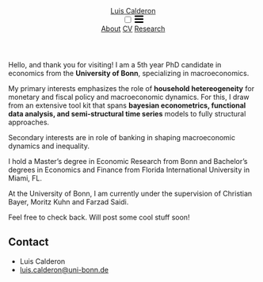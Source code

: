 <!-- <!DOCTYPE html> -->
<html lang="en"><head>
  <meta charset="utf-8">
  <meta http-equiv="X-UA-Compatible" content="IE=edge">
  <meta name="viewport" content="width=device-width, initial-scale=1"><!-- Begin Jekyll SEO tag v2.8.0 -->
<title>Luis Calderon | Write an awesome description for your new site here. You can edit this line in _config.yml. It will appear in your document head meta (for Google search results) and in your feed.xml site description.</title>
<meta name="generator" content="Jekyll v3.9.5" />
<meta property="og:title" content="Luis Calderon" />
<meta property="og:locale" content="en_US" />
<meta name="description" content="Write an awesome description for your new site here. You can edit this line in _config.yml. It will appear in your document head meta (for Google search results) and in your feed.xml site description." />
<meta property="og:description" content="Write an awesome description for your new site here. You can edit this line in _config.yml. It will appear in your document head meta (for Google search results) and in your feed.xml site description." />
<link rel="canonical" href="http://localhost:4000/" />
<meta property="og:url" content="http://localhost:4000/" />
<meta property="og:site_name" content="Luis Calderon" />
<meta property="og:type" content="website" />
<meta name="twitter:card" content="summary" />
<meta property="twitter:title" content="Luis Calderon" />
<script type="application/ld+json">
{"@context":"https://schema.org","@type":"WebSite","description":"Write an awesome description for your new site here. You can edit this line in _config.yml. It will appear in your document head meta (for Google search results) and in your feed.xml site description.","headline":"Luis Calderon","name":"Luis Calderon","url":"http://localhost:4000/"}</script>
<!-- End Jekyll SEO tag -->
<link rel="stylesheet" href="/assets/main.css"><link type="application/atom+xml" rel="alternate" href="http://localhost:4000/feed.xml" title="Luis Calderon" /></head>
<link rel="stylesheet" href="/styles.css">
<header class="site-header" role="banner">
  <div class="wrapper">
    <a class="site-title" rel="author" href="/">Luis Calderon</a>
    <nav class="site-nav">
      <input type="checkbox" id="nav-trigger" class="nav-trigger" />
      <label for="nav-trigger">
        <span class="menu-icon">
          <!-- Menu Icon SVG -->
          <svg viewBox="0 0 18 15" width="18px" height="15px">
            <path d="M18,1.484c0,0.82-0.665,1.484-1.484,1.484H1.484C0.665,2.969,0,2.304,0,1.484l0,0C0,0.665,0.665,0,1.484,0 h15.032C17.335,0,18,0.665,18,1.484L18,1.484z M18,7.516C18,8.335,17.335,9,16.516,9H1.484C0.665,9,0,8.335,0,7.516l0,0 c0-0.82,0.665-1.484,1.484-1.484h15.032C17.335,6.031,18,6.696,18,7.516L18,7.516z M18,13.516C18,14.335,17.335,15,16.516,15H1.484 C0.665,15,0,14.335,0,13.516l0,0c0-0.82,0.665-1.483,1.484-1.483h15.032C17.335,12.031,18,12.695,18,13.516L18,13.516z" />
          </svg>
        </span>
      </label>
      <div class="trigger">
        <a class="page-link" href="/about/">About</a>
        <a class="page-link" href="/cv/">CV</a>
        <a class="page-link" href="/projects/">Research</a>
      </div>
    </nav>
  </div>
</header>

<div class="tile-container"></div>
<!-- </header> -->
<main class="page-content" aria-label="Content">
<p>Hello, and thank you for visiting! I am a 5th year PhD candidate in economics from the <b>University of Bonn</b>, specializing in macroeconomics.</p> 
<p>My primary interests emphasizes the role of <b>household hetereogeneity</b> for monetary and fiscal policy and macroeconomic dynamics. For this, I draw from an extensive tool kit that spans <b>bayesian econometrics, functional data analysis, and semi-structural time series</b> models to fully structural approaches.</p>
  <p>Secondary interests are in role of banking in shaping macroeconomic dynamics and inequality. </p>

  <p>I hold a Master’s degree in Economic Research from Bonn and Bachelor’s degrees in Economics and Finance from Florida International University in Miami, FL.</p> 
  <p>At the University of Bonn, I am currently under the supervision of Christian Bayer, Moritz Kuhn and Farzad Saidi.</p>

<p>Feel free to check back. Will post some cool stuff soon!</p>
<script src="/script.js"></script>
  <h2 class="footer-heading">Contact</h2>

  <div class="footer-col-wrapper">
    <div class="footer-col footer-col-1">
      <ul class="contact-list">
        <li class="p-name">Luis Calderon</li><li><a class="u-email" href="mailto:luis.calderon@uni-bonn.de">luis.calderon@uni-bonn.de</a></li></ul>
    </div>
  </div>

<!-- </body>

</html> -->

